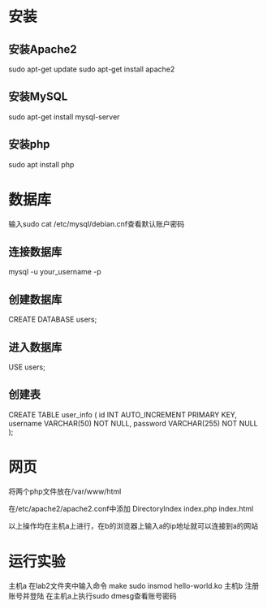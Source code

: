 # 安装
## 安装Apache2
sudo apt-get update
sudo apt-get install apache2

## 安装MySQL
sudo apt-get install mysql-server

## 安装php
sudo apt install php

# 数据库
 
输入sudo cat /etc/mysql/debian.cnf查看默认账户密码
## 连接数据库
mysql -u your_username -p
## 创建数据库
CREATE DATABASE users;
## 进入数据库
USE users;
## 创建表
CREATE TABLE user_info (
    id INT AUTO_INCREMENT PRIMARY KEY,
    username VARCHAR(50) NOT NULL,
    password VARCHAR(255) NOT NULL
);

# 网页
将两个php文件放在/var/www/html

在/etc/apache2/apache2.conf中添加
<IfModule dir_module>
    DirectoryIndex index.php index.html
</IfModule>

以上操作均在主机a上进行，在b的浏览器上输入a的ip地址就可以连接到a的网站
# 运行实验
主机a
在lab2文件夹中输入命令 
make
sudo insmod hello-world.ko
主机b
注册账号并登陆
在主机a上执行sudo dmesg查看账号密码

